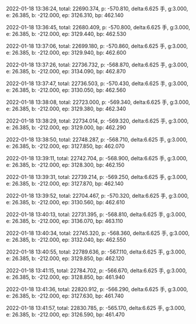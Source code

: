 2022-01-18 13:36:24, total: 22690.374, p: -570.810, delta:6.625 手, g:3.000, e: 26.385, b: -212.000, ep: 3126.310, bp: 462.140

2022-01-18 13:36:45, total: 22680.409, p: -570.800, delta:6.625 手, g:3.000, e: 26.385, b: -212.000, ep: 3129.440, bp: 462.530

2022-01-18 13:37:06, total: 22699.180, p: -570.860, delta:6.625 手, g:3.000, e: 26.385, b: -212.000, ep: 3129.940, bp: 462.600

2022-01-18 13:37:26, total: 22736.732, p: -568.870, delta:6.625 手, g:3.000, e: 26.385, b: -212.000, ep: 3134.090, bp: 462.870

2022-01-18 13:37:47, total: 22736.503, p: -570.430, delta:6.625 手, g:3.000, e: 26.385, b: -212.000, ep: 3130.050, bp: 462.560

2022-01-18 13:38:08, total: 22723.000, p: -569.340, delta:6.625 手, g:3.000, e: 26.385, b: -212.000, ep: 3129.380, bp: 462.340

2022-01-18 13:38:29, total: 22734.014, p: -569.320, delta:6.625 手, g:3.000, e: 26.385, b: -212.000, ep: 3129.000, bp: 462.290

2022-01-18 13:38:50, total: 22748.287, p: -568.710, delta:6.625 手, g:3.000, e: 26.385, b: -212.000, ep: 3127.850, bp: 462.070

2022-01-18 13:39:11, total: 22742.704, p: -568.900, delta:6.625 手, g:3.000, e: 26.385, b: -212.000, ep: 3128.300, bp: 462.150

2022-01-18 13:39:31, total: 22739.214, p: -569.250, delta:6.625 手, g:3.000, e: 26.385, b: -212.000, ep: 3127.870, bp: 462.140

2022-01-18 13:39:52, total: 22704.467, p: -570.320, delta:6.625 手, g:3.000, e: 26.385, b: -212.000, ep: 3130.560, bp: 462.610

2022-01-18 13:40:13, total: 22731.395, p: -568.810, delta:6.625 手, g:3.000, e: 26.385, b: -212.000, ep: 3136.070, bp: 463.110

2022-01-18 13:40:34, total: 22745.320, p: -568.360, delta:6.625 手, g:3.000, e: 26.385, b: -212.000, ep: 3132.040, bp: 462.550

2022-01-18 13:40:55, total: 22789.636, p: -567.110, delta:6.625 手, g:3.000, e: 26.385, b: -212.000, ep: 3129.850, bp: 462.120

2022-01-18 13:41:15, total: 22784.702, p: -566.670, delta:6.625 手, g:3.000, e: 26.385, b: -212.000, ep: 3128.850, bp: 461.940

2022-01-18 13:41:36, total: 22820.912, p: -566.290, delta:6.625 手, g:3.000, e: 26.385, b: -212.000, ep: 3127.630, bp: 461.740

2022-01-18 13:41:57, total: 22830.785, p: -565.170, delta:6.625 手, g:3.000, e: 26.385, b: -212.000, ep: 3126.590, bp: 461.470